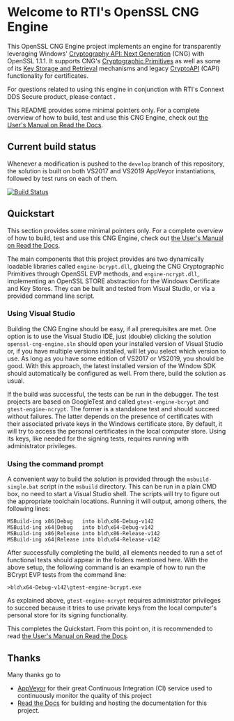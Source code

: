 # Welcome to RTI's OpenSSL CNG Engine

This OpenSSL CNG Engine project implements an engine for transparently leveraging Windows' [Cryptography API: Next Generation](https://docs.microsoft.com/en-us/windows/win32/seccng/cng-portal) (CNG) with OpenSSL 1.1.1. It supports CNG's [Cryptographic Primitives](https://docs.microsoft.com/en-us/windows/win32/seccng/cryptographic-primitives) as well as some of its [Key Storage and Retrieval](https://docs.microsoft.com/en-us/windows/win32/seccng/key-storage-and-retrieval) mechanisms and legacy [CryptoAPI](https://docs.microsoft.com/en-us/windows/win32/api/wincrypt/>) (CAPI) functionality for certificates.

For questions related to using this engine in conjunction with RTI's Connext DDS Secure product, please contact .

This README provides some minimal pointers only. For a complete overview of how to build, test and use this CNG Engine, check out [the User's Manual on Read the Docs](https://openssl-cng-engine.readthedocs.io/en/latest/index.html).

## Current build status

Whenever a modification is pushed to the `develop` branch of this repository, the solution is built on both VS2017 and VS2019 AppVeyor instantiations, followed by test runs on each of them.

[![Build Status](https://ci.appveyor.com/api/projects/status/github/rticommunity/openssl-cng-engine?branch=develop&svg=true&passingText=passing%20%F0%9F%A5%B3)](https://ci.appveyor.com/project/rticommunity/openssl-cng-engine/branch/develop)

## Quickstart

This section provides some minimal pointers only. For a complete overview of how to build, test and use this CNG Engine, check out [the User's Manual on Read the Docs](https://openssl-cng-engine.readthedocs.io/en/latest/index.html).

The main components that this project provides are two dynamically loadable libraries called `engine-bcrypt.dll`, glueing the CNG Cryptographic Primitives through OpenSSL EVP methods, and `engine-ncrypt.dll`, implementing an OpenSSL STORE abstraction for the Windows Certificate and Key Stores. They can be built and tested from Visual Studio, or via a provided command line script.

### Using Visual Studio

Building the CNG Engine should be easy, if all prerequisites are met. One option is to use the Visual Studio IDE, just (double) clicking the solution `openssl-cng-engine.sln` should open your installed version of Visual Studio or, if you have multiple versions installed, will let you select which version to use. As long as you have some edition of VS2017 or VS2019, you should be good. With this approach, the latest installed version of the Window SDK should automatically be configured as well. From there, build the solution as usual.

If the build was successful, the tests can be run in the debugger. The test projects are based on GoogleTest and called `gtest-engine-bcrypt` and `gtest-engine-ncrypt`. The former is a standalone test and should succeed without failures. The latter depends on the presence of certificates with their associated private keys in the Windows certificate store. By default, it will try to access the personal certificates in the local computer store. Using its keys, like needed for the signing tests, requires running with administrator privileges.

### Using the command prompt

A convenient way to build the solution is provided through the `msbuild-single.bat` script in the `msbuild` directory. This can be run in a plain CMD box, no need to start a Visual Studio shell. The scripts will try to figure out the appropriate toolchain locations. Running it will output, among others, the following lines:

    MSBuild-ing x86|Debug   into bld\x86-Debug-v142
    MSBuild-ing x64|Debug   into bld\x64-Debug-v142
    MSBuild-ing x86|Release into bld\x86-Release-v142
    MSBuild-ing x64|Release into bld\x64-Release-v142

After successfully completing the build, all elements needed to run a set of functional tests should appear in the folders mentioned here. With the above setup, the following command is an example of how to run the BCrypt EVP tests from the command line:

    >bld\x64-Debug-v142\gtest-engine-bcrypt.exe

As explained above, `gtest-engine-ncrypt` requires administrator privileges to succeed because it tries to use private keys from the local computer's personal store for its signing functionality.

This completes the Quickstart. From this point on, it is recommended to read [the User's Manual on Read the Docs](https://openssl-cng-engine.readthedocs.io/en/latest/index.html).

## Thanks

Many thanks go to

- [AppVeyor](https://www.appveyor.com) for their great Continuous Integration (CI) service used to continuously monitor the quality of this project
- [Read the Docs](https://www.readthedocs.org) for building and hosting the documentation for this project.